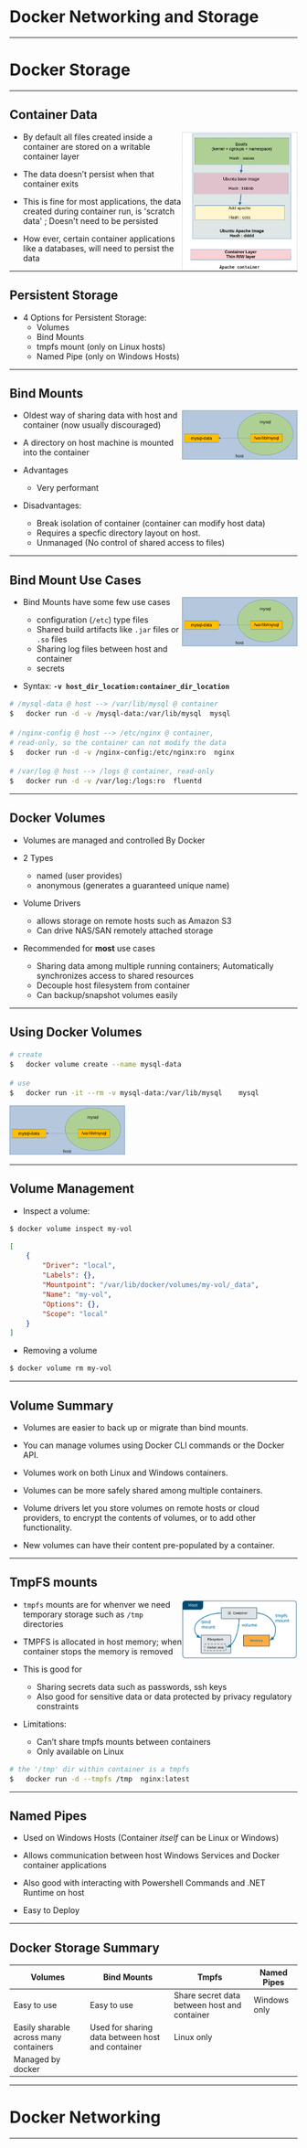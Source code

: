 # Docker Networking and Storage

---

# Docker Storage

---

## Container Data

<img src="../../assets/images/docker/container-anatomy-1.png" style="width:40%;float:right;" />

* By default all files created inside a container are stored on a writable container layer

* The data doesn’t persist when that container exits

* This is fine for most applications, the data created during container run, is 'scratch data' ; Doesn't need to be persisted

* How ever, certain container applications like a databases, will need to persist the data

---

## Persistent Storage

* 4 Options for Persistent Storage:
    - Volumes
    - Bind Mounts
    - tmpfs mount (only on Linux hosts)
    - Named Pipe (only on Windows Hosts)

---

## Bind Mounts

<img src="../../assets/images/docker/shared-volumes-2-mysql.png" style="width:40%;float:right;" />

* Oldest way of sharing data with host and container (now usually discouraged)

* A directory on host machine is mounted into the container

* Advantages
    - Very performant

* Disadvantages:
    - Break isolation of container (container can modify host data)
    - Requires a specfic directory layout on host.
    - Unmanaged (No control of shared access to files)

---

## Bind Mount Use Cases

<img src="../../assets/images/docker/shared-volumes-2-mysql.png" style="width:40%;float:right;" />

* Bind Mounts have some few use cases
    - configuration (`/etc`) type files
    - Shared build artifacts like `.jar` files or `.so` files
    - Sharing log files between host and container
    - secrets

* Syntax: **`-v host_dir_location:container_dir_location`**

```bash
# /mysql-data @ host --> /var/lib/mysql @ container
$   docker run -d -v /mysql-data:/var/lib/mysql  mysql

# /nginx-config @ host --> /etc/nginx @ container, 
# read-only, so the container can not modify the data
$   docker run -d -v /nginx-config:/etc/nginx:ro  nginx

# /var/log @ host --> /logs @ container, read-only
$   docker run -d -v /var/log:/logs:ro  fluentd
```

---

## Docker Volumes

* Volumes are managed and controlled By Docker

* 2 Types
   - named (user provides)
   - anonymous (generates a guaranteed unique name)

* Volume Drivers
   - allows storage on remote hosts such as Amazon S3
   - Can drive NAS/SAN remotely attached storage

* Recommended for **most** use cases
    - Sharing data among multiple running containers;  Automatically synchronizes access to shared resources
    - Decouple host filesystem from container
    - Can backup/snapshot volumes easily

---

## Using Docker Volumes

```bash
# create
$   docker volume create --name mysql-data

# use
$   docker run -it --rm -v mysql-data:/var/lib/mysql    mysql
```

<img src="../../assets/images/docker/shared-volumes-2-mysql.png" style="width:40%;" />

---

## Volume Management

* Inspect a volume:

```bash
$ docker volume inspect my-vol
```

```json
[
    {
        "Driver": "local",
        "Labels": {},
        "Mountpoint": "/var/lib/docker/volumes/my-vol/_data",
        "Name": "my-vol",
        "Options": {},
        "Scope": "local"
    }
]
```

* Removing a volume

```bash
$ docker volume rm my-vol
```

---

## Volume Summary

* Volumes are easier to back up or migrate than bind mounts.

* You can manage volumes using Docker CLI commands or the Docker API.

* Volumes work on both Linux and Windows containers.

* Volumes can be more safely shared among multiple containers.

* Volume drivers let you store volumes on remote hosts or cloud providers, to encrypt the contents of volumes, or to add other functionality.

* New volumes can have their content pre-populated by a container.

---

## TmpFS mounts

<img src="../../assets/images/docker/docker-tmpfs-1.png" style="width:40%;float:right;" />

* `tmpfs` mounts are for whenver we need temporary storage such as `/tmp` directories

* TMPFS is allocated in host memory; when container stops the memory is removed

* This is good for
    - Sharing secrets data such as passwords, ssh keys
    - Also good for sensitive data or data protected by privacy regulatory constraints

* Limitations:
    - Can’t share tmpfs mounts between containers
    - Only available on Linux

```bash
# the '/tmp' dir within container is a tmpfs
$   docker run -d --tmpfs /tmp  nginx:latest
```

---

## Named Pipes

* Used on Windows Hosts (Container *itself* can be Linux or Windows)

* Allows communication between host Windows Services and Docker container applications

* Also good with interacting with Powershell Commands and .NET Runtime on host

* Easy to Deploy

---

## Docker Storage Summary

| Volumes                                | Bind Mounts                                      | Tmpfs                                        | Named Pipes  |
|----------------------------------------|--------------------------------------------------|----------------------------------------------|--------------|
| Easy to use                            | Easy to use                                      | Share secret data between host and container | Windows only |
| Easily sharable across many containers | Used for sharing data between host and container | Linux only                                   |              |
| Managed by docker                      |                                                  |                                              |              |

---

# Docker Networking

---